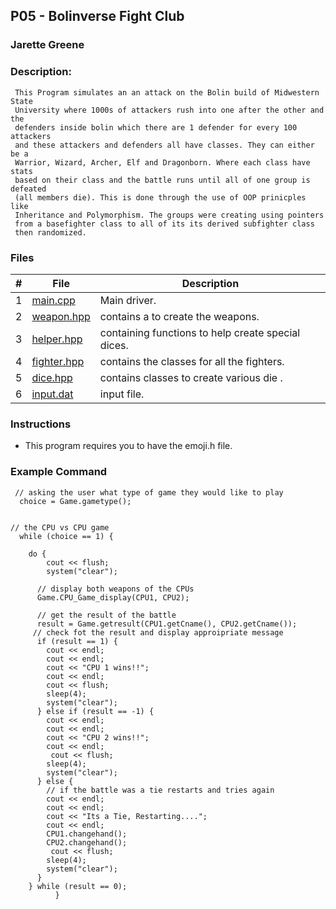 ## P05 - Bolinverse Fight Club
### Jarette Greene
### Description: 

     This Program simulates an an attack on the Bolin build of Midwestern State 
     University where 1000s of attackers rush into one after the other and the 
     defenders inside bolin which there are 1 defender for every 100 attackers 
     and these attackers and defenders all have classes. They can either be a
     Warrior, Wizard, Archer, Elf and Dragonborn. Where each class have stats
     based on their class and the battle runs until all of one group is defeated
     (all members die). This is done through the use of OOP prinicples like 
     Inheritance and Polymorphism. The groups were creating using pointers 
     from a basefighter class to all of its its derived subfighter class 
     then randomized.

### Files

|   #   | File     | Description                      |
| :---: | -------- | -------------------------------- |
|   1   |[main.cpp](https://github.com/Jarette/2143-OOP-Greene/blob/main/Assignments/P04/main.cpp)| Main driver. |
|   2   |[weapon.hpp](https://github.com/Jarette/2143-OOP-Greene/blob/main/Assignments/P05/weapon.hpp)| contains a to create the weapons.|
|   3   |[helper.hpp](https://github.com/Jarette/2143-OOP-Greene/blob/main/Assignments/P05/helper.hpp)| containing functions to help create special dices.|
|   4   |[fighter.hpp](https://github.com/Jarette/2143-OOP-Greene/blob/main/Assignments/P05/fighter.hpp)| contains the classes for all the fighters.|
|   5   |[dice.hpp](https://github.com/Jarette/2143-OOP-Greene/blob/main/Assignments/P05/dice.hpp)| contains classes to create various die .|
|   6   |[input.dat](https://github.com/Jarette/2143-OOP-Greene/blob/main/Assignments/P05/input.dat)| input file.|
### Instructions

- This program requires you to have the emoji.h file.

### Example Command
```
 // asking the user what type of game they would like to play 
  choice = Game.gametype();


// the CPU vs CPU game 
  while (choice == 1) {

    do {
        cout << flush;
        system("clear");

      // display both weapons of the CPUs
      Game.CPU_Game_display(CPU1, CPU2);

      // get the result of the battle 
      result = Game.getresult(CPU1.getCname(), CPU2.getCname());
     // check fot the result and display approipriate message 
      if (result == 1) {
        cout << endl;
        cout << endl;
        cout << "CPU 1 wins!!";
        cout << endl;
        cout << flush;
        sleep(4);
        system("clear");
      } else if (result == -1) {
        cout << endl;
        cout << endl;
        cout << "CPU 2 wins!!";
        cout << endl;
         cout << flush;
        sleep(4);
        system("clear");
      } else {
        // if the battle was a tie restarts and tries again 
        cout << endl;
        cout << endl;
        cout << "Its a Tie, Restarting....";
        cout << endl;
        CPU1.changehand();
        CPU2.changehand();
         cout << flush;
        sleep(4);
        system("clear");
      }
    } while (result == 0);
          }
```

